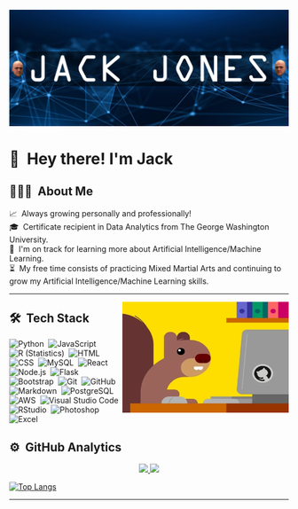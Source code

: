 ![Jacks Banner](https://github.com/StickySitch/StickySitch/blob/main/assets/Jack_Jones_Banner.png)

<!--<img alt="Night Coding" src="./assets/Hand%20Wave.gif" width='40' align="left"/>
-->


# 👋 &nbsp;Hey there! I'm Jack

## 👨🏻‍💻 &nbsp;About Me

📈 &nbsp;Always growing personally and professionally!\
🎓 &nbsp;Certificate recipient in Data Analytics from The George Washington University.\
🌱 &nbsp;I'm on track for learning more about Artificial Intelligence/Machine Learning.\
⏳ &nbsp;My free time consists of practicing Mixed Martial Arts and continuing to grow my Artificial Intelligence/Machine Learning skills.

------

<img alt="Night Coding" src="assets\giphy.webp" align="right" width=300 height=200/>

## 🛠 &nbsp;Tech Stack 

![Python](https://img.shields.io/badge/-Python-05122A?style=flat&logo=python)&nbsp;
![JavaScript](https://img.shields.io/badge/-JavaScript-05122A?style=flat&logo=javascript)&nbsp;
![R (Statistics)](https://img.shields.io/badge/-R-05122A?style=flat&logo=R&logoColor=276DC3)&nbsp;
![HTML](https://img.shields.io/badge/-HTML-05122A?style=flat&logo=HTML5)&nbsp;
![CSS](https://img.shields.io/badge/-CSS-05122A?style=flat&logo=CSS3&logoColor=1572B6)&nbsp;
![MySQL](https://img.shields.io/badge/MySQL-05122A?style=flat&logo=mysql&logoColor=F29111)&nbsp;
![React](https://img.shields.io/badge/-React-05122A?style=flat&logo=react)&nbsp;
![Node.js](https://img.shields.io/badge/Node.js-05122A?style=flat&logo=node.js&logoColor=68A063)&nbsp;
![Flask](https://img.shields.io/badge/-Flask-05122A?style=flat&logo=flask)&nbsp;
![Bootstrap](https://img.shields.io/badge/-Bootstrap-05122A?style=flat&logo=bootstrap&logoColor=563D7C)&nbsp;
![Git](https://img.shields.io/badge/-Git-05122A?style=flat&logo=git)&nbsp;
![GitHub](https://img.shields.io/badge/-GitHub-05122A?style=flat&logo=github)&nbsp;
![Markdown](https://img.shields.io/badge/-Markdown-05122A?style=flat&logo=markdown)&nbsp;
![PostgreSQL](https://img.shields.io/badge/PostgreSQL-05122A?style=flat&logo=postgresql&logoColor=31648C)&nbsp;
![AWS](https://img.shields.io/badge/Amazon_AWS-05122A?style=flat&logo=amazon-aws&logoColor=FF9900)&nbsp;
![Visual Studio Code](https://img.shields.io/badge/-Visual%20Studio%20Code-05122A?style=flat&logo=visual-studio-code&logoColor=007ACC)&nbsp;
![RStudio](https://img.shields.io/badge/-RStudio-05122A?style=flat&logo=rstudio)&nbsp;
![Photoshop](https://img.shields.io/badge/-Photoshop-05122A?style=flat&logo=adobe-photoshop)&nbsp;
![Excel](https://img.shields.io/badge/Microsoft_Excel-05122A?style=flat&logo=microsoft-excel&logoColor=1F6E43)&nbsp;




## ⚙️ &nbsp;GitHub Analytics

<p align="center">
<a href="https://github.com/StickySitch?tab=repositories">
  <img height="180em" src="https://github-readme-stats-eight-theta.vercel.app/api?username=StickySitch&show_icons=true&theme=algolia&include_all_commits=true&count_private=true"/>
  
  <img height="180em" src="https://github-readme-stats-eight-theta.vercel.app/api/top-langs/?username=StickySitch&layout=compact&theme=algolia&hide=jupyter%20notebook"/>
  
  ![Top Langs](https://github-readme-stats-eight-theta.vercel.app/api/top-langs/?username=StickySitch&layout=compact&theme=algolia&hide=jupyter%20notebook)
</a>
</p>

-----
